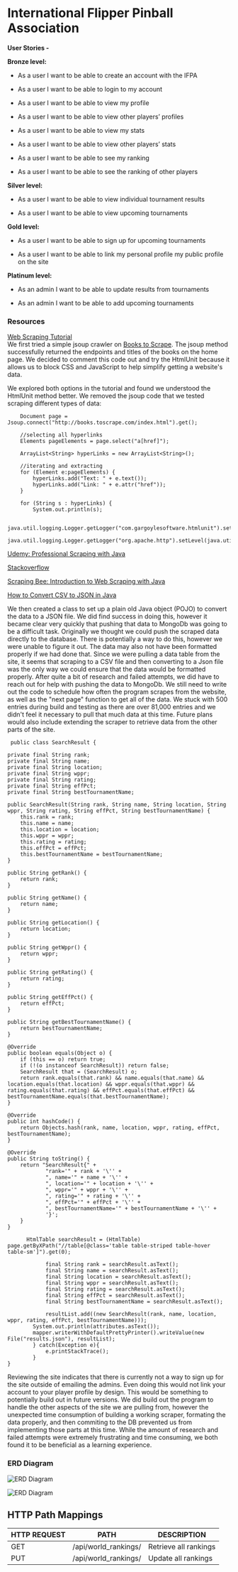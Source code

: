 # International Flipper Pinball Association


**User Stories -**  

**Bronze level:** 

* As a user I want to be able to create an account with the IFPA 

* As a user I want to be able to login to my account 

* As a user I want to be able to view my profile 

* As a user I want to be able to view other players’ profiles 

* As a user I want to be able to view my stats 

* As a user I want to be able to view other players’ stats 

* As a user I want to be able to see my ranking 

* As a user I want to be able to see the ranking of other players 

**Silver level:** 

* As a user I want to be able to view individual tournament results 

* As a user I want to be able to view upcoming tournaments 

**Gold level:** 

* As a user I want to be able to sign up for upcoming tournaments 

* As a user I want to be able to link my personal profile my public profile on the site 

**Platinum level:** 

* As an admin I want to be able to update results from tournaments 

* As an admin I want to be able to add upcoming tournaments 

### Resources
[Web Scraping Tutorial](https://zenscrape.com/java-web-scraping-comprehensive-tutorial/)  
We first tried a simple jsoup crawler on [Books to Scrape](http://books.toscrape.com/index.html). The jsoup method successfully returned the endpoints and titles of the books on the home page. We decided to comment this code out and try the HtmlUnit because it allows us to block CSS and JavaScript to help simplify getting a website's data.  

We explored both options in the tutorial and found we understood the HtmlUnit method better. We removed the jsoup code that we tested scraping different types of data:  
>       
        
        Document page = Jsoup.connect("http://books.toscrape.com/index.html").get();

        //selecting all hyperlinks
        Elements pageElements = page.select("a[href]");

        ArrayList<String> hyperLinks = new ArrayList<String>();

        //iterating and extracting
        for (Element e:pageElements) {
            hyperLinks.add("Text: " + e.text());
            hyperLinks.add("Link: " + e.attr("href"));
        }

        for (String s : hyperLinks) {
            System.out.println(s);

        java.util.logging.Logger.getLogger("com.gargoylesoftware.htmlunit").setLevel(java.util.logging.Level.OFF);
        java.util.logging.Logger.getLogger("org.apache.http").setLevel(java.util.logging.Level.OFF);

[Udemy: Professional Scraping with Java](https://www.udemy.com/course/learn-web-scraping-with-java-in-just-1-hour/)

[Stackoverflow](stackoverflow.com)

[Scraping Bee: Introduction to Web Scraping with Java](https://www.scrapingbee.com/blog/introduction-to-web-scraping-with-java/)

[How to Convert CSV to JSON in Java](https://dzone.com/articles/how-to-convert-csv-to-json-in-java)

We then created a class to set up a plain old Java object (POJO) to convert the data to a JSON file.  We did find success in doing this, however it became clear very quickly that pushing that data to MongoDb was going to be a difficult task. Originally we thought we could push the scraped data directly to the database. There is potentially a way to do this, however we were unable to figure it out. The data may also not have been formatted properly if we had done that. Since we were pulling a data table from the site, it seems that scraping to a CSV file and then converting to a Json file was the only way we could ensure that the data would be formatted properly. After quite a bit of research and failed attempts, we did have to reach out for help with pushing the data to MongoDb. We still need to write out the code to schedule how often the program scrapes from the website, as well as the "next page" function to get all of the data. We stuck with 500 entries during build and testing as there are over 81,000 entries and we didn't feel it necessary to pull that much data at this time. Future plans would also include extending the scraper to retrieve data from the other parts of the site. 


>

     public class SearchResult {

    private final String rank;
    private final String name;
    private final String location;
    private final String wppr;
    private final String rating;
    private final String effPct;
    private final String bestTournamentName;

    public SearchResult(String rank, String name, String location, String wppr, String rating, String effPct, String bestTournamentName) {
        this.rank = rank;
        this.name = name;
        this.location = location;
        this.wppr = wppr;
        this.rating = rating;
        this.effPct = effPct;
        this.bestTournamentName = bestTournamentName;
    }

    public String getRank() {
        return rank;
    }

    public String getName() {
        return name;
    }

    public String getLocation() {
        return location;
    }

    public String getWppr() {
        return wppr;
    }

    public String getRating() {
        return rating;
    }

    public String getEffPct() {
        return effPct;
    }

    public String getBestTournamentName() {
        return bestTournamentName;
    }

    @Override
    public boolean equals(Object o) {
        if (this == o) return true;
        if (!(o instanceof SearchResult)) return false;
        SearchResult that = (SearchResult) o;
        return rank.equals(that.rank) && name.equals(that.name) && location.equals(that.location) && wppr.equals(that.wppr) && rating.equals(that.rating) && effPct.equals(that.effPct) && bestTournamentName.equals(that.bestTournamentName);
    }

    @Override
    public int hashCode() {
        return Objects.hash(rank, name, location, wppr, rating, effPct, bestTournamentName);
    }

    @Override
    public String toString() {
        return "SearchResult{" +
                "rank='" + rank + '\'' +
                ", name='" + name + '\'' +
                ", location='" + location + '\'' +
                ", wppr='" + wppr + '\'' +
                ", rating='" + rating + '\'' +
                ", effPct='" + effPct + '\'' +
                ", bestTournamentName='" + bestTournamentName + '\'' +
                '}';
        }
    }
    
   
        
 >      
          HtmlTable searchResult = (HtmlTable) page.getByXPath("//table[@class='table table-striped table-hover table-sm']").get(0);

                final String rank = searchResult.asText();
                final String name = searchResult.asText();
                final String location = searchResult.asText();
                final String wppr = searchResult.asText();
                final String rating = searchResult.asText();
                final String effPct = searchResult.asText();
                final String bestTournamentName = searchResult.asText();

                resultList.add((new SearchResult(rank, name, location, wppr, rating, effPct, bestTournamentName)));
            System.out.println(attributes.asText());
            mapper.writerWithDefaultPrettyPrinter().writeValue(new File("results.json"), resultList);
            } catch(Exception e){
                e.printStackTrace();
            }
    }  
    


Reviewing the site indicates that there is currently not a way to sign up for the site outside of emailing the admins. Even doing this would not link your account to your player profile by design. This would be something to potentially build out in future versions. We did build out the program to handle the other aspects of the site we are pulling from, however the unexpected time consumption of building a working scraper, formating the data properly, and then commiting to the DB prevented us from implementing those parts at this time. While the amount of research and failed attempts were extremely frustrating and time consuming, we both found it to be beneficial as a learning experience. 
    
     
   
    
### ERD Diagram
![ERD Diagram](photos/pinball-app.jpeg)

![ERD Diagram](photos/ifpa.png)

## HTTP Path Mappings
| **HTTP REQUEST** | **PATH** | **DESCRIPTION** |
| ---------------- | -------- | --------------- |
| GET | /api/world_rankings/ | Retrieve all rankings |  
| PUT | /api/world_rankings/ | Update all rankings |  

